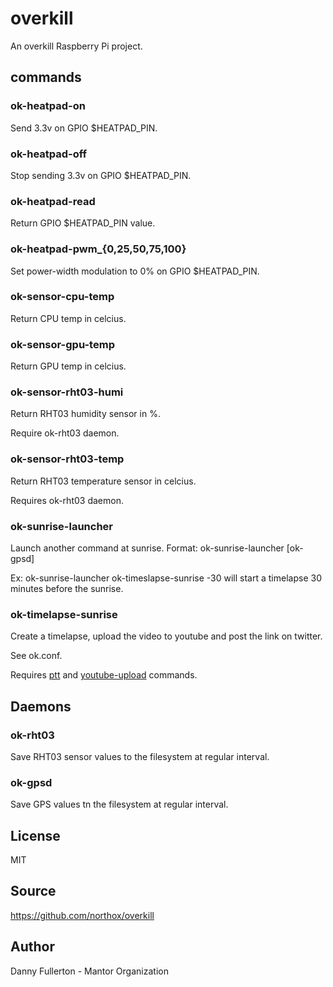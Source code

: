 # overkill
An overkill Raspberry Pi project.

## commands

### ok-heatpad-on
Send 3.3v on GPIO $HEATPAD_PIN.

### ok-heatpad-off
Stop sending 3.3v on GPIO $HEATPAD_PIN.

### ok-heatpad-read
Return GPIO $HEATPAD_PIN value.

### ok-heatpad-pwm_{0,25,50,75,100}
Set power-width modulation to 0% on GPIO $HEATPAD_PIN.

### ok-sensor-cpu-temp
Return CPU temp in celcius.

### ok-sensor-gpu-temp
Return GPU temp in celcius.

### ok-sensor-rht03-humi
Return RHT03 humidity sensor in %.

Require ok-rht03 daemon.

### ok-sensor-rht03-temp
Return RHT03 temperature sensor in celcius.

Requires ok-rht03 daemon.

### ok-sunrise-launcher
Launch another command at sunrise. Format: ok-sunrise-launcher <command> <offset in minutes> [ok-gpsd]

Ex: ok-sunrise-launcher ok-timeslapse-sunrise -30 will start a timelapse 30 minutes before the sunrise.

### ok-timelapse-sunrise
Create a timelapse, upload the video to youtube and post the link on twitter.

See ok.conf.

Requires [ptt](http://mike.verdone.ca/twitter/) and [youtube-upload](https://code.google.com/p/youtube-upload/) commands.

## Daemons

### ok-rht03
Save RHT03 sensor values to the filesystem at regular interval.

### ok-gpsd
Save GPS values tn the filesystem at regular interval.

## License
MIT

## Source
https://github.com/northox/overkill

## Author
Danny Fullerton - Mantor Organization
